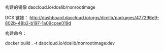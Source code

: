 构建的镜像  daocloud.io/dcelib/nonrootimage

DCS 链接： http://dashboard.daocloud.io/orgs/dcelib/packages/477296e9-802b-48b2-b197-1a09ccee019d

构建命令：

docker build . -t daocloud.io/dcelib/nonrootimage:dev
